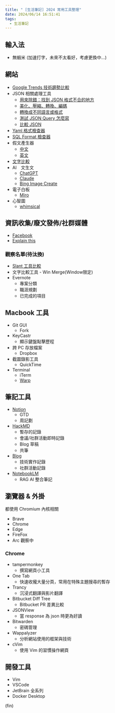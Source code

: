 ```yaml
---
title: " [生活筆記] 2024 常用工具整理"
date: 2024/06/14 16:51:41
tags:
  - 生活筆記
---
```


## 輸入法

- 無蝦米 (加速打字，未來不太看好，考慮更換中…)

## 網站

- [Google Trends 技術趨勢比較](https://trends.google.com/trends/)
- JSON 相關處理工具
  - [用來除錯：找到 JSON 格式不合的地方](https://jsonformatter.curiousconcept.com/)
  - [美化、壓縮、轉換、編碼](https://jsonformatter.org/)
  - [轉換成不同語言或格式](https://json2csharp.com/)
  - [測試 JSON Query 怎麼寫](https://www.jsonquerytool.com/)
  - [比較 JSON](https://www.jsondiff.com/)
- [Yaml 格式檢查器](https://www.yamllint.com/)
- [SQL Format 檢查器](https://sqlformat.org/)
- 假文產生器
  - [中文](http://www.richyli.com/tool/loremipsum/)
  - [英文](https://www.lipsum.com/feed/html)
- [文字比較](https://comparetext.io/)
- AI　文生文
  - [ChatGPT](https://chat.openai.com/)
  - [Claude](https://claude.ai/)
  - [Bing Image Create](https://www.bing.com/images/create)
- 電子白板
  - [Miro](https://miro.com/)
- 心智圖
  - [whimsical](https://whimsical.com/)

## 資訊收集/廢文發佈/社群媒體

- [Facebook](https://zh-tw.facebook.com/)
- [Explain this](https://www.explainthis.io/zh-hant)

### 觀察名單(待汰換)

- [Slant 工具比較](https://www.slant.co/)
- 文字比較工具 - Win Merge(Window限定)
- Evernote
  - 專案分類
  - 職涯規劃
  - 已完成的項目

## Macbook 工具

- Git GUI
  - Fork
- KeyCastr
  - 顯示鍵盤點擊歷程
- 跨 PC 存放檔案
  - Dropbox
- 截圖錄影工具
  - QuickTime
- Terminal
  - iTerm
  - [Warp](https://www.warp.dev/)

## 筆記工具

- [Notion](https://www.notion.so/)
  - GTD
  - 周記劃
- [HackMD](https://hackmd.io/)
  - 暫存的記錄
  - 會議/社群活動即時記錄
  - Blog 草稿
  - 共筆
- [Blog](https://marsen.me)
  - 技術實作記錄
  - 社群活動記錄
- [NotebookLM](https://notebooklm.google.com/)
  - RAG AI 整合筆記

## 瀏覽器 & 外掛

都使用 Chromium 內核相關

- Brave
- Chrome
- Edge
- FireFox
- Arc 觀察中

### Chrome

- tampermonkey
  - 撰寫網頁小工具
- One Tab
  - 快速收攏大量分頁，常用在特殊主題搜尋的暫存
- Trancy
  - 沉浸式翻譯與影片翻譯
- Bitbucket Diff Tree
  - Bitbucket PR 差異比較
- JSONView
  - 當 response 為 json 時更為好讀
- Bitwarden
  - 密碼管理
- Wappalyzer
  - 分析網站使用的框架與技術
- cVim
  - 使用 Vim 的習慣操作網頁

## 開發工具

- Vim
- VSCode
- JetBrain 全系列
- Docker Desktop

(fin)
